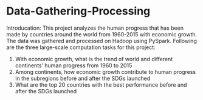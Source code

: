 # Data-Gathering-Processing
Introducation: 
This project analyzes the human progress that has been made by countries around the world from 1960-2015 with economic growth. The data was gathered and processed on Hadoop using PySpark. Following are the three large-scale computation tasks for this project: 
1. With economic growth, what is the trend of world and different continents’ human progress from 1960 to 2015
2. Among continents, how economic growth contribute to human progress in the subregions before and after the SDGs launched
3. What are the top 20 countries with the best performance before and after the SDGs launched


